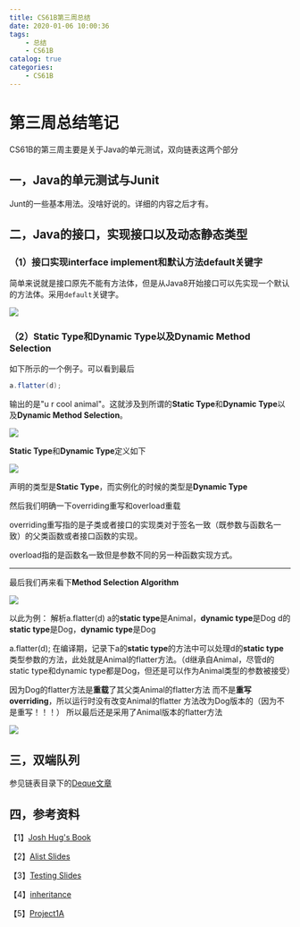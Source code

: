 ```yaml
---
title: CS61B第三周总结
date: 2020-01-06 10:00:36
tags: 
    - 总结
    - CS61B
catalog: true
categories:
    - CS61B
---
```

# 第三周总结笔记

CS61B的第三周主要是关于Java的单元测试，双向链表这两个部分

## 一，Java的单元测试与Junit

Junt的一些基本用法。没啥好说的。详细的内容之后才有。



## 二，Java的接口，实现接口以及动态静态类型

### （1）接口实现interface implement和默认方法default关键字

简单来说就是接口原先不能有方法体，但是从Java8开始接口可以先实现一个默认的方法体。采用`default`关键字。

![](https://raw.githubusercontent.com/StoicLD/Photos/master/Other/20200105201126.png)



### （2）Static Type和Dynamic Type以及Dynamic Method Selection

如下所示的一个例子。可以看到最后

```java
a.flatter(d);
```

输出的是"u r cool animal"。这就涉及到所谓的**Static Type**和**Dynamic Type**以及**Dynamic Method Selection**。

![](https://raw.githubusercontent.com/StoicLD/Photos/master/Other/20200105201402.png)



**Static Type**和**Dynamic Type**定义如下

![](https://raw.githubusercontent.com/StoicLD/Photos/master/Other/20200105201759.png)

声明的类型是**Static Type**，而实例化的时候的类型是**Dynamic Type**

然后我们明确一下overriding重写和overload重载

overriding重写指的是子类或者接口的实现类对于签名一致（既参数与函数名一致）的父类函数或者接口函数的实现。

overload指的是函数名一致但是参数不同的另一种函数实现方式。

---

最后我们再来看下**Method Selection Algorithm**

![](https://raw.githubusercontent.com/StoicLD/Photos/master/Other/20200105202006.png)

以此为例：
解析a.flatter(d)
a的**static type**是Animal，**dynamic type**是Dog
d的**static type**是Dog，**dynamic type**是Dog

a.flatter(d); 在编译期，记录下a的**static type**的方法中可以处理d的**static type**类型参数的方法，此处就是Animal的flatter方法。（d继承自Animal，尽管d的static type和dynamic type都是Dog，但还是可以作为Animal类型的参数被接受）

因为Dog的flatter方法是**重载**了其父类Animal的flatter方法
而不是**重写overriding**，所以运行时没有改变Animal的flatter
方法改为Dog版本的（因为不是重写！！！）
所以最后还是采用了Animal版本的flatter方法

![](https://raw.githubusercontent.com/StoicLD/Photos/master/Other/20200105201402.png)



## 三，双端队列

参见链表目录下的[Deque文章](/Users/Ld19980608/OneDrive/Typora/CS61B/链表/Deque.md)



## 四，参考资料

【1】[Josh Hug's Book](https://joshhug.gitbooks.io/hug61b/content/chap2/chap25.html)

【2】[Alist Slides](https://docs.google.com/presentation/d/1LGQeMHb8-HFKdvJi5nGKRIPZt4on18fZe-cIyTJv8_4/edit)

【3】[Testing Slides](https://docs.google.com/presentation/d/1g2RwCFKvbv2x0lkFW9hwK1IcmNTHEqZloOLRgF4clhA/edit#slide=id.g3996ea012_0156)

【4】[inheritance](https://docs.google.com/presentation/d/1b-Ue_mWWMI2CeHfaU_GO6PWhIpAr_SyZge9JQJQFpXc/edit#slide=id.g1c60d50676_54_6)

【5】[Project1A](https://sp19.datastructur.es/materials/proj/proj1a/proj1a#1-linked-list-deque)